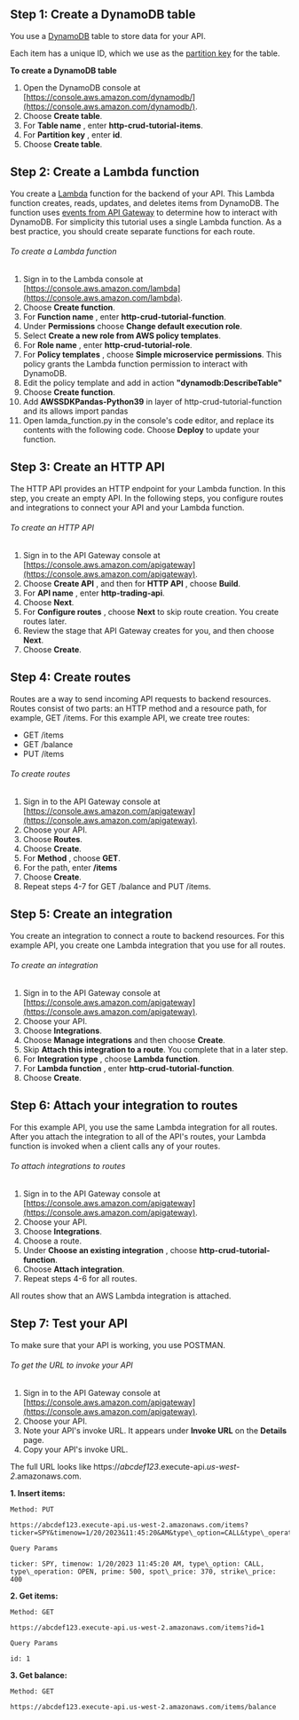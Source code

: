 ## Step 1: Create a DynamoDB table

You use a [DynamoDB](https://docs.aws.amazon.com/amazondynamodb/latest/developerguide/Introduction.html) table to store data for your API.

Each item has a unique ID, which we use as the [partition key](https://docs.aws.amazon.com/amazondynamodb/latest/developerguide/HowItWorks.CoreComponents.html#HowItWorks.CoreComponents.PrimaryKey) for the table.

**To create a DynamoDB table**

1. Open the DynamoDB console at [https://console.aws.amazon.com/dynamodb/](https://console.aws.amazon.com/dynamodb/).
2. Choose  **Create table**.
3. For  **Table name** , enter  **http-crud-tutorial-items**.
4. For  **Partition key** , enter  **id**.
5. Choose  **Create table**.

## Step 2: Create a Lambda function

You create a [Lambda](https://docs.aws.amazon.com/lambda/latest/dg/welcome.html) function for the backend of your API. This Lambda function creates, reads, updates, and deletes items from DynamoDB. The function uses [events from API Gateway](https://docs.aws.amazon.com/apigateway/latest/developerguide/http-api-develop-integrations-lambda.html#http-api-develop-integrations-lambda.proxy-format) to determine how to interact with DynamoDB. For simplicity this tutorial uses a single Lambda function. As a best practice, you should create separate functions for each route.

###### To create a Lambda function

1. Sign in to the Lambda console at [https://console.aws.amazon.com/lambda](https://console.aws.amazon.com/lambda).
2. Choose  **Create function**.
3. For  **Function name** , enter  **http-crud-tutorial-function**.
4. Under  **Permissions**  choose  **Change default execution role**.
5. Select  **Create a new role from AWS policy templates**.
6. For  **Role name** , enter  **http-crud-tutorial-role**.
7. For  **Policy templates** , choose  **Simple microservice permissions**. This policy grants the Lambda function permission to interact with DynamoDB.
8. Edit the policy template and add in action **"dynamodb:DescribeTable"**
9. Choose  **Create function**.
10. Add **AWSSDKPandas-Python39** in layer of http-crud-tutorial-function and its allows import pandas
11. Open lamda\_function.py in the console's code editor, and replace its contents with the following code. Choose  **Deploy**  to update your function.


## Step 3: Create an HTTP API

The HTTP API provides an HTTP endpoint for your Lambda function. In this step, you create an empty API. In the following steps, you configure routes and integrations to connect your API and your Lambda function.

###### To create an HTTP API

1. Sign in to the API Gateway console at [https://console.aws.amazon.com/apigateway](https://console.aws.amazon.com/apigateway).
2. Choose  **Create API** , and then for  **HTTP API** , choose  **Build**.
3. For  **API name** , enter  **http-trading-api**.
4. Choose  **Next**.
5. For  **Configure routes** , choose  **Next**  to skip route creation. You create routes later.
6. Review the stage that API Gateway creates for you, and then choose  **Next**.
7. Choose  **Create**.

## Step 4: Create routes

Routes are a way to send incoming API requests to backend resources. Routes consist of two parts: an HTTP method and a resource path, for example, GET /items. For this example API, we create tree routes:

- GET /items
- GET /balance
- PUT /ítems

###### To create routes

1. Sign in to the API Gateway console at [https://console.aws.amazon.com/apigateway](https://console.aws.amazon.com/apigateway).
2. Choose your API.
3. Choose  **Routes**.
4. Choose  **Create**.
5. For  **Method** , choose  **GET**.
6. For the path, enter  **/items**
7. Choose  **Create**.
8. Repeat steps 4-7 for GET /balance and PUT /items.

## Step 5: Create an integration

You create an integration to connect a route to backend resources. For this example API, you create one Lambda integration that you use for all routes.

###### To create an integration

1. Sign in to the API Gateway console at [https://console.aws.amazon.com/apigateway](https://console.aws.amazon.com/apigateway).
2. Choose your API.
3. Choose  **Integrations**.
4. Choose  **Manage integrations**  and then choose  **Create**.
5. Skip  **Attach this integration to a route**. You complete that in a later step.
6. For  **Integration type** , choose  **Lambda function**.
7. For  **Lambda function** , enter  **http-crud-tutorial-function**.
8. Choose  **Create**.

## Step 6: Attach your integration to routes

For this example API, you use the same Lambda integration for all routes. After you attach the integration to all of the API's routes, your Lambda function is invoked when a client calls any of your routes.

###### To attach integrations to routes

1. Sign in to the API Gateway console at [https://console.aws.amazon.com/apigateway](https://console.aws.amazon.com/apigateway).
2. Choose your API.
3. Choose  **Integrations**.
4. Choose a route.
5. Under  **Choose an existing integration** , choose  **http-crud-tutorial-function**.
6. Choose  **Attach integration**.
7. Repeat steps 4-6 for all routes.

All routes show that an AWS Lambda integration is attached.

## Step 7: Test your API

To make sure that your API is working, you use POSTMAN.

###### To get the URL to invoke your API

1. Sign in to the API Gateway console at [https://console.aws.amazon.com/apigateway](https://console.aws.amazon.com/apigateway).
2. Choose your API.
3. Note your API's invoke URL. It appears under  **Invoke URL**  on the  **Details**  page.
4. Copy your API's invoke URL.

The full URL looks like https://_abcdef123_.execute-api._us-west-2_.amazonaws.com.

 **1. Insert items:**

    Method: PUT

    https://abcdef123.execute-api.us-west-2.amazonaws.com/items?ticker=SPY&timenow=1/20/2023&11:45:20&AM&type\_option=CALL&type\_operation=OPEN&prime=500&spot\_price=370&strike\_price=400

    Query Params

    ticker: SPY, timenow: 1/20/2023 11:45:20 AM, type\_option: CALL, type\_operation: OPEN, prime: 500, spot\_price: 370, strike\_price: 400

 **2. Get items:**

    Method: GET

    https://abcdef123.execute-api.us-west-2.amazonaws.com/items?id=1

    Query Params

    id: 1

 **3. Get balance:**

    Method: GET

    https://abcdef123.execute-api.us-west-2.amazonaws.com/items/balance
